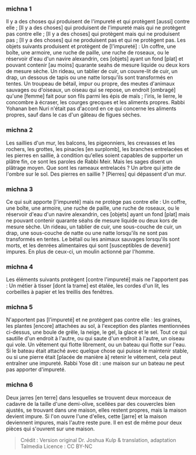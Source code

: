 
### michna 1
Il y a des choses qui produisent de l'impureté et qui protègent [aussi] contre elle ; [Il y a des choses] qui produisent de l'impureté mais qui ne protègent pas contre elle ; [Il y a des choses] qui protègent mais qui ne produisent pas ; [Il y a des choses] qui ne produisent pas et qui ne protègent pas. Les objets suivants produisent et protègent de [l'impureté] : Un coffre, une boîte, une armoire, une ruche de paille, une ruche de roseaux, ou le réservoir d'eau d'un navire alexandrin, ces [objets] ayant un fond [plat] et pouvant contenir [au moins] quarante seahs de mesure liquide ou deux kors de mesure sèche. Un rideau, un tablier de cuir, un couvre-lit de cuir, un drap, un dessous de tapis ou une natte lorsqu'ils sont transformés en tentes. Un troupeau de bétail, impur ou propre, des meutes d'animaux sauvages ou d'oiseaux, un oiseau qui se repose, un endroit [ombragé] qu'une [femme] fait pour son fils parmi les épis de maïs ; l'iris, le lierre, le concombre à écraser, les courges grecques et les aliments propres. Rabbi Yohanan ben Nuri n'était pas d'accord en ce qui concerne les aliments propres, sauf dans le cas d'un gâteau de figues sèches.

### michna 2
Les saillies d'un mur, les balcons, les pigeonniers, les crevasses et les rochers, les grottes, les pinacles [en surplomb], les branches entrelacées et les pierres en saillie, à condition qu'elles soient capables de supporter un plâtre fin, ce sont les paroles de Rabbi Meir. Mais les sages disent un plâtrage moyen. Que sont les rameaux entrelacés ? Un arbre qui jette de l'ombre sur le sol. Des pierres en saillie ? [Pierres] qui dépassent d'un mur.

### michna 3
Ce qui suit apporte [l'impureté] mais ne protège pas contre elle : Un coffre, une boîte, une armoire, une ruche de paille, une ruche de roseaux, ou le réservoir d'eau d'un navire alexandrin, ces [objets] ayant un fond [plat] mais ne pouvant contenir quarante séahs de mesure liquide ou deux kors de mesure sèche. Un rideau, un tablier de cuir, une sous-couche de cuir, un drap, une sous-couche de natte ou une natte lorsqu'ils ne sont pas transformés en tentes. Le bétail ou les animaux sauvages lorsqu'ils sont morts, et les denrées alimentaires qui sont [susceptibles de devenir] impures. En plus de ceux-ci, un moulin actionné par l'homme.

### michna 4
Les éléments suivants protègent [contre l'impureté] mais ne l'apportent pas : Un métier à tisser [dont la trame] est étalée, les cordes d'un lit, les corbeilles à papier et les treillis des fenêtres.

### michna 5
N'apportent pas [l'impureté] et ne protègent pas contre elle : les graines, les plantes [encore] attachées au sol, à l'exception des plantes mentionnées ci-dessus, une boule de grêle, la neige, le gel, la glace et le sel. Tout ce qui sautille d'un endroit à l'autre, ou qui saute d'un endroit à l'autre, un oiseau qui vole. Un vêtement qui flotte librement, ou un bateau qui flotte sur l'eau. Si le bateau était attaché avec quelque chose qui puisse le maintenir stable, ou si une pierre était [placée de manière à] retenir le vêtement, cela peut entraîner une impureté. Rabbi Yose dit : une maison sur un bateau ne peut pas apporter d'impureté.

### michna 6
Deux jarres [en terre] dans lesquelles se trouvent deux morceaux de cadavre de la taille d'une demi-olive, scellées par des couvercles bien ajustés, se trouvant dans une maison, elles restent propres, mais la maison devient impure. Si l'on ouvre l'une d'elles, cette [jarre] et la maison deviennent impures, mais l'autre reste pure. Il en est de même pour deux pièces qui s'ouvrent sur une maison.

>Crédit : Version original Dr. Joshua Kulp & translation, adaptation Talmedia
>Licence : CC BY-NC